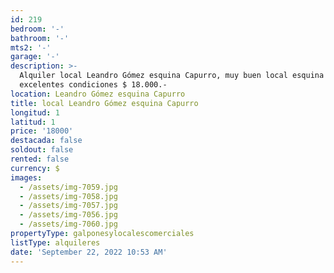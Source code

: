 ```yaml
---
id: 219
bedroom: '-'
bathroom: '-'
mts2: '-'
garage: '-'
description: >-
  Alquiler local Leandro Gómez esquina Capurro, muy buen local esquina en
  excelentes condiciones $ 18.000.- 
location: Leandro Gómez esquina Capurro
title: local Leandro Gómez esquina Capurro
longitud: 1
latitud: 1
price: '18000'
destacada: false
soldout: false
rented: false
currency: $
images:
  - /assets/img-7059.jpg
  - /assets/img-7058.jpg
  - /assets/img-7057.jpg
  - /assets/img-7056.jpg
  - /assets/img-7060.jpg
propertyType: galponesylocalescomerciales
listType: alquileres
date: 'September 22, 2022 10:53 AM'
---
```


